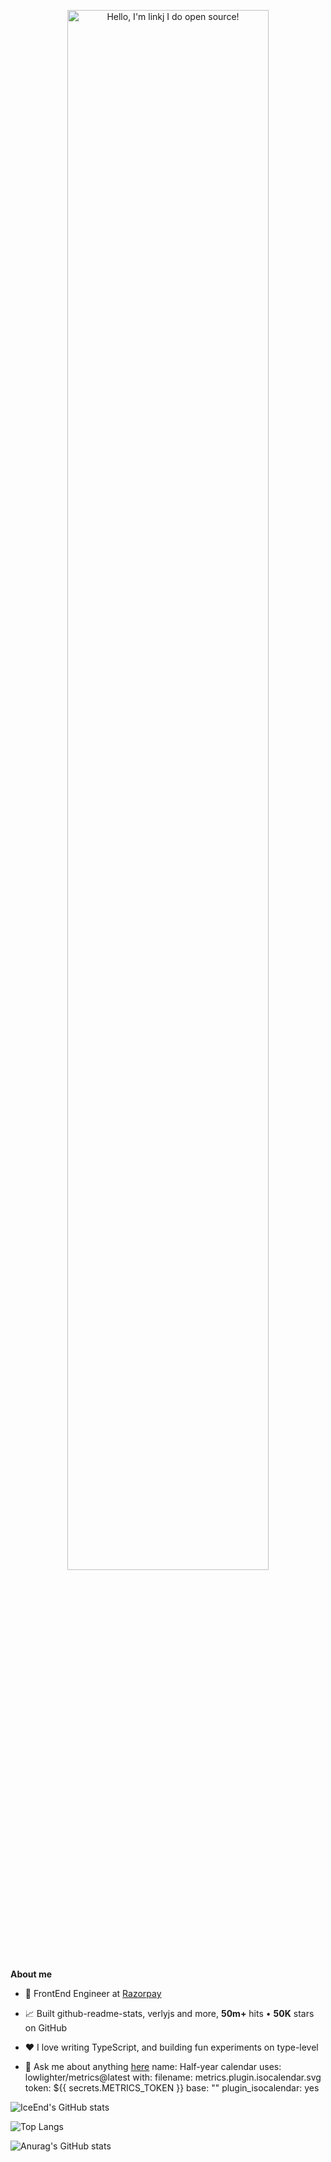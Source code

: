 <p align="center"><a href="https://anuraghazra.github.io"><img width="80%" alt="Hello, I'm linkj I do open source!" src="./assets/gh-readme-header.png" /></a></p>

**About me**

- 💼 FrontEnd Engineer at [Razorpay](http://razorpay.com/)

- 📈 Built github-readme-stats, verlyjs and more, **50m+** hits • **50K** stars on GitHub

- ❤️ I love writing TypeScript, and building fun experiments on type-level

- 💬 Ask me about anything [here](https://github.com/anuraghazra/anuraghazra/issues)
name: Half-year calendar
uses: lowlighter/metrics@latest
with:
  filename: metrics.plugin.isocalendar.svg
  token: ${{ secrets.METRICS_TOKEN }}
  base: ""
  plugin_isocalendar: yes
  
![IceEnd's GitHub stats](https://github-immortality.vercel.app/api?username=deeper-roots)


  
![Top Langs](https://github-readme-stats.vercel.app/api/top-langs/?username=deeper-roots)

![Anurag's GitHub stats](https://github-readme-stats.vercel.app/api?username=deeper-roots)

<!--
**deeper-roots/deeper-roots** is a ✨ _special_ ✨ repository because its `README.md` (this file) appears on your GitHub profile.

Here are some ideas to get you started:

- 🔭 I’m currently working on ...
- 🌱 I’m currently learning ...
- 👯 I’m looking to collaborate on ...
- 🤔 I’m looking for help with ...
- 💬 Ask me about ...
- 📫 How to reach me: ...
- 😄 Pronouns: ...
- ⚡ Fun fact: ...
-->
